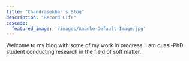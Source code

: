 ```yaml
---
title: "Chandrasekhar's Blog"
description: "Record Life"
cascade:
  featured_image: '/images/Ananke-Default-Image.jpg'
---
```

Welcome to my blog with some of my work in progress. I am quasi-PhD student conducting research in the field of soft matter.

